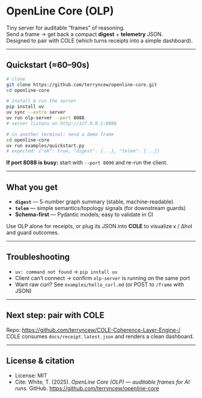# OpenLine Core (OLP)

Tiny server for auditable “frames” of reasoning.  
Send a frame → get back a compact **digest** + **telemetry** JSON.  
Designed to pair with COLE (which turns receipts into a simple dashboard).

---

## Quickstart (≈60–90s)

```bash
# clone
git clone https://github.com/terryncew/openline-core.git
cd openline-core

# install & run the server
pip install uv
uv sync --extra server
uv run olp-server --port 8088
# server listens on http://127.0.0.1:8088

# in another terminal: send a demo frame
cd openline-core
uv run examples/quickstart.py
# expected: {"ok": true, "digest": {...}, "telem": {...}}
```

**If port 8088 is busy:** start with `--port 8090` and re-run the client.

---

## What you get

- **`digest`** — 5-number graph summary (stable, machine-readable)  
- **`telem`** — simple semantics/topology signals (for downstream guards)  
- **Schema-first** — Pydantic models; easy to validate in CI

Use OLP alone for receipts, or plug its JSON into **COLE** to visualize κ / Δhol
and guard outcomes.

---

## Troubleshooting

- `uv: command not found` → `pip install uv`  
- Client can’t connect → confirm `olp-server` is running on the same port  
- Want raw curl? See `examples/hello_curl.md` (or POST to `/frame` with JSON)

---

## Next step: pair with COLE

Repo: https://github.com/terryncew/COLE-Coherence-Layer-Engine-/  
COLE consumes `docs/receipt.latest.json` and renders a clean dashboard.

---

## License & citation

- License: MIT  
- Cite: White, T. (2025). *OpenLine Core (OLP) — auditable frames for AI runs*. GitHub. https://github.com/terryncew/openline-core
